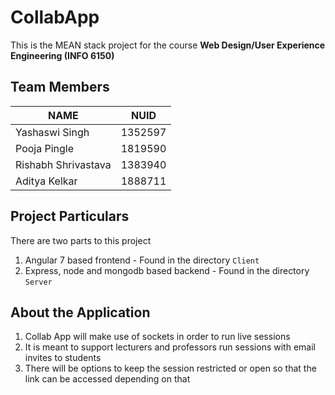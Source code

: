 # CollabApp

This is the MEAN stack project for the course **Web Design/User Experience Engineering (INFO 6150)**

## Team Members

|        NAME         |   NUID  |
| --------------------|---------|
| Yashaswi Singh      | 1352597 |
| Pooja Pingle	      | 1819590 |
| Rishabh Shrivastava |	1383940 |
| Aditya Kelkar       | 1888711 |	

## Project Particulars
There are two parts to this project
1. Angular 7 based frontend - Found in the directory `Client`
2. Express, node and mongodb based backend - Found in the directory `Server`

## About the Application
1. Collab App will make use of sockets in order to run live sessions
2. It is meant to support lecturers and professors run sessions with email invites to students
3. There will be options to keep the session restricted or open so that the link can be accessed depending on that